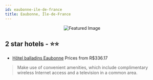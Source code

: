 ```yaml
---
id: eaubonne-ile-de-france
title: Eaubonne, Île-de-France
---
```


<center><img src="https://i.travelapi.com/hotels/2000000/1390000/1383300/1383265/f9afb159_b.jpg" alt="Featured Image" /></center>


##  2 star hotels - ⭐️⭐️

-    [Hôtel balladins Eaubonne](https://us.hurb.com/hotels/eaubonne/hotel-balladins-eaubonne-JNP-JP043453?cmp=18055) Prices from R$336.17
   > Make use of convenient amenities, which include complimentary wireless Internet access and a television in a common area.

